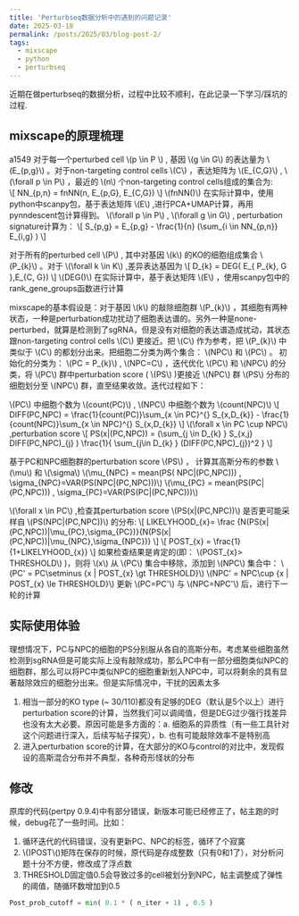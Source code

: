 ```yaml
---
title: 'Perturbseq数据分析中的遇到的问题记录'
date: 2025-03-18
permalink: /posts/2025/03/blog-post-2/
tags:
  - mixscape
  - python
  - perturbseq
---
```


近期在做perturbseq的数据分析，过程中比较不顺利，在此记录一下学习/踩坑的过程.


mixscape的原理梳理
----
a1549
对于每一个perturbed cell \\(p \in P \\) , 基因 \\(g \in G\\) 的表达量为 \\(E_{p,g}\\) 。对于non-targeting control cells \\(C\\) ，表达矩阵为 \\(E_{C,G}\\) , \\(\forall p \in P\\) ，最近的 \\(n\\) 个non-targeting control cells组成的集合为:  
\\[
NN_{p,n} = fnNN(n, E_{p,G}, E_{C,G})
\\]
 \\(fnNN()\\) 在实际计算中，使用python中scanpy包，基于表达矩阵 \\(E\\) ,进行PCA+UMAP计算，再用pynndescent包计算得到。
\\(\forall p \in P\\) , \\(\forall g \in G\\) , perturbation signature计算为：
\\[
S_{p,g} = E_{p,g} - \frac{1}{n} (\sum_{i \in NN_{p,n}} E_{i,g} )
\\]

对于所有的perturbed cell \\(P\\) , 其中对基因 \\(k\\) 的KO的细胞组成集合 \\(P_{k}\\) 。对于 \\(\forall k \in K\\) ,差异表达基因为 
\\[
D_{k} = DEG( E_{ P_{k}, G },E_{C, G})
\\]
 \\(DEG()\\) 在实际计算中，基于表达矩阵 \\(E\\) ，使用scanpy包中的rank_gene_groups函数进行计算


mixscape的基本假设是：对于基因 \\(k\\) 的敲除细胞群 \\(P_{k}\\) ，其细胞有两种状态，一种是perturbation成功扰动了细胞表达谱的。另外一种是none-perturbed，就算是检测到了sgRNA，但是没有对细胞的表达谱造成扰动，其状态跟non-targeting control cells \\(C\\) 更接近。把 \\(C\\) 作为参考，把 \\(P_{k}\\) 中类似于 \\(C\\) 的都划分出来。把细胞二分类为两个集合： \\(NPC\\) 和 \\(PC\\) 。
初始化的分类为： \\(PC = P_{k}\\) , \\(NPC=C\\) ，迭代优化 \\(PC\\) 和 \\(NPC\\) 的分类，将 \\(PC\\) 群中perturbation score ( \\(PS\\) )更接近 \\(NPC\\) 群 \\(PS\\) 分布的细胞划分至 \\(NPC\\) 群，直至结果收敛。迭代过程如下：

\\(PC\\) 中细胞个数为 \\(count(PC)\\) , \\(NPC\\) 中细胞个数为 \\(count(NPC)\\) 
\\[
DIFF(PC,NPC) = \frac{1}{count(PC)}\sum_{x \in PC}^{} S_{x,D_{k}} - \frac{1}{count(NPC)}\sum_{x \in NPC}^{} S_{x,D_{k}} 
\\]
\\(\forall x \in PC \cup NPC\\) ,perturbation score 
\\[
PS(x|(PC,NPC)) = (\sum_{j \in D_{k} } S_{x,j}  DIFF(PC,NPC)\_{j} ) \frac{1}{  \sum_{j\in D_{k} } (DIFF(PC,NPC)_{j})^2 }
\\]

基于PC和NPC细胞群的perturbation score \\(PS\\) ， 计算其高斯分布的参数 \\(\mu\\) 和 \\(\sigma\\) 
\\(\mu_{NPC} = mean(PS( NPC|(PC,NPC))) , \sigma_{NPC}=VAR(PS(NPC|(PC,NPC)))\\)
\\(\mu_{PC} = mean(PS(PC|(PC,NPC))) , \sigma_{PC}=VAR(PS(PC|(PC,NPC)))\\)

\\(\forall x \in PC\\) ,检查其perturbation score \\(PS(x|(PC,NPC))\\) 是否更可能采样自 \\(PS(NPC|(PC,NPC))\\) 的分布:
\\[
LIKELYHOOD_{x}= \frac {N(PS(x|(PC,NPC))|\mu_{PC},\sigma_{PC})}{N(PS(x|(PC,NPC))|\mu_{NPC},\sigma_{NPC})} 
\\]
\\[
POST_{x} = \frac{1}{1+LIKELYHOOD_{x}}
\\]
如果检查结果是肯定的(即： \\(POST_{x}> THRESHOLD\\) )，则将 \\(x\\) 从 \\(PC\\) 集合中移除，添加到 \\(NPC\\) 集合中：
\\(PC' = PC\setminus {x | POST_{x} \gt THRESHOLD}\\)
\\(NPC' = NPC\cup {x | POST_{x} \le THRESHOLD}\\)
更新 \\(PC=PC'\\) 与 \\(NPC=NPC'\\) 后，进行下一轮的计算


实际使用体验
--
理想情况下，PC与NPC的细胞的PS分别服从各自的高斯分布。考虑某些细胞虽然检测到sgRNA但是可能实际上没有敲除成功，那么PC中有一部分细胞类似NPC的细胞群，那么可以将PC中类似NPC的细胞重新划入NPC中，可以将剩余的具有显著敲除效应的细胞分出来。但是实际情况中，干扰的因素太多
1.  相当一部分的KO type (~ 30/110)都没有足够的DEG（默认是5个以上）进行perturbation score的计算，当然我们可以调阈值，但是DEG过少强行找差异也没有太大必要。原因可能是多方面的：a. 细胞系的异质性（有一些工具针对这个问题进行深入，后续写帖子探究），b. 也有可能敲除效率不是特别高
2.  进入perturbation score的计算，在大部分的KO与control的对比中，发现假设的高斯混合分布并不典型，各种奇形怪状的分布

修改
--
原库的代码(pertpy 0.9.4)中有部分错误，新版本可能已经修正了，帖主跑的时候，debug花了一些时间。比如：
1.  循环迭代的代码错误，没有更新PC、NPC的标签，循环了个寂寞
2.  \\()POST\\()矩阵在保存的时候，原代码是存成整数（只有0和1了），对分析问题十分不方便，修改成了浮点数
3.  THRESHOLD固定值0.5会导致过多的cell被划分到NPC，帖主调整成了弹性的阈值，随循环数增加到0.5
```python
Post_prob_cutoff = min( 0.1 * ( n_iter + 1) , 0.5 )
```

